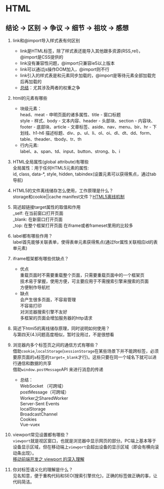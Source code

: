# HTML

## 结论 → 区别 → 争议 → 细节 → 祖坟 → 感想

1. link和@import导入样式表有何区别  
    * link是HTML标签，除了样式表还能导入其他跟多资源(RSS,rel)，@import是CSS提供的
    * link没有兼容性问题，@import只兼容ie5以上版本
    * link可以通过js操作DOM加入，@import则不行
    * link引入的样式表是和元素同步加载的，@import是等待元素全部加载完后再加载的
    * [总结](https://www.cnblogs.com/my--sunshine/p/6872224.html)：尤其涉及两者的权重之争

2. html的元素有哪些  
    * 块级元素：  
        head、meat - 申明页面的诸多属性、title - 窗口标题  
        style - 样式、body - 文本内容、header - 头部块、section - 内容块、footer - 底部块、article - 文章标签、aside、nav、menu、bir、hr - 下划线、h1-h6 描述标题、div、p、ul、li、ol、oi、dl、dt、dd、form、table、theader、tbody、tr、th  
    * 行内元素:  
        label、a、span、td、input、button、strong、b、i

3. HTML全局属性(global attribute)有哪些  
    全局属性：用于任何HTML5元素的属性:  
    id, class, data-*, style, hidden, tabindex(设置元素可以获得焦点，通过tab导航)

4. HTML5的文件离线储存怎么使用，工作原理是什么？  
    storage和cookie||cache manifest文件？[HTML5离线机制](https://segmentfault.com/a/1190000000732617)

5. 简述超链接target属性的取值和作用  
    _self: 在当前窗口打开页面  
    _blank: 在新窗口打开页面  
    _top: 在整个框架打开页面  在iframe或者frameset里用的比较多

6. label都有哪些作用？  
    label首先能够关联表单，使得表单元素获得焦点(通过for属性关联相应id的表单元素)

7. iframe框架都有哪些优缺点？  
    * 优点  
        重载页面时不需要重载整个页面，只需要重载页面中的一个框架页  
        技术易于掌握，使用方便，可主要应用于不需搜索引擎来搜索的页面  
        方便制作导航栏
    * 缺点  
        会产生很多页面，不容易管理  
        不容易打印  
        对浏览器搜索引擎不友好  
        多框架的页面会增加服务器的http请求

8. 简述下html5的离线储存原理，同时说明如何使用？  
    与第四天(4.)问题高度相似，暂时没用过，不是很想看

9. 浏览器内多个标签页之间的通信方式有哪些？  
    借助`cookie`,`localStorage`(`sessionStorage`在某些场景下并不能跨标签，必须要原页面的`a`标签的`target=_blank`才行)。这些只要在同一个域名下就可以进行通信和数据的共享  
    借助`window.postMessage`API 来进行消息的传递
    * 总结：  
        WebSocket （可跨域）  
        postMessage（可跨域）  
        Worker之SharedWorker  
        Server-Sent Events  
        localStorage  
        BroadcastChannel  
        Cookies  
        Vue-vuex

10. viewport常见设置都有哪些？  
    `viewport`就是视区窗口，也就是浏览器中显示网页的部分。PC端上基本等于设备显示区域，但在移动端上`viewport`会超出设备的显示区域（即会有横向滚动条出现）。  
    [移动前端开发之 viewport 的深入理解](https://www.cnblogs.com/2050/p/3877280.html)

11. 你对标签语义化的理解是什么？  
    见名知意，便于重构代码和SEO(搜索引擎优化)，正确的标签做正确的事，让代码简洁。
